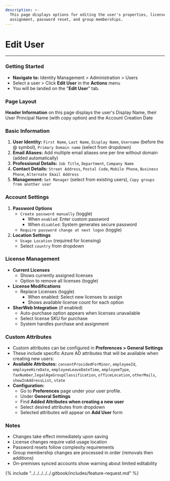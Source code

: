 ```yaml
---
description: >-
  This page displays options for editing the user's properties, license
  assignment, password reset, and group memberships.
---
```


# Edit User

***

### Getting Started

* **Navigate to:** Identity Management > Administration > Users
* Select a user > Click **Edit User** in the **Actions** menu
* You will be landed on the "**Edit User**" tab.

### Page Layout

**Header Information** on this page displays the user's Display Name, their User Principal Name (with copy option) and the Account Creation Date

### Basic Information

1. **User Identity:** `First Name`, `Last Name`, `Display Name`, `Username` (before the @ symbol), `Primary Domain name` (select from dropdown)
2. **Email Aliases:**  Add multiple email aliases one per line without domain (added automatically)
3. **Professional Details:** `Job Title`, `Department`, `Company Name`
4. **Contact Details:** `Street Address`, `Postal Code`, `Mobile Phone`, `Business Phone`, `Alternate Email Address`
5. **Management:** `Set Manager` (select from existing users), `Copy groups from another user`

### Account Settings

1. **Password Options**
   * `Create password manually` (toggle)
     * When `enabled`: Enter custom password
     * When `disabled`: System generates secure password
   * `Require password change at next logon` (toggle)
2. **Location Settings**
   * `Usage Location` (required for licensing)
   * Select `country` from dropdown

### License Management

* **Current Licenses**
  * Shows currently assigned licenses
  * Option to remove all licenses (toggle)
* **License Modifications**
  * Replace Licenses (toggle)
    * When enabled: Select new licenses to assign
    * Shows available license count for each option
* **SherWeb Integration** (if enabled)
  * Auto-purchase option appears when licenses unavailable
  * Select license SKU for purchase
  * System handles purchase and assignment

### **Custom Attributes**

* Custom attributes can be configured in **Preferences > General Settings**
* These include specific Azure AD attributes that will be available when creating new users:
* **Available Attributes:** `consentProvidedForMinor`, `employeeId`, `employeeHireDate`, `employeeLeaveDateTime`, `employeeType`, `faxNumber`,`legalAgeGroupClassification`, `officeLocation`, `otherMails`, `showInAddressList`, `state`
* **Configuration:**
  * Go to **Preferences** page under your user profile.
  * Under **General Settings**
  * Find **Added Attributes when creating a new user**
  * Select desired attributes from dropdown
  * Selected attributes will appear on **Add User** form

### Notes

* Changes take effect immediately upon saving
* License changes require valid usage location
* Password resets follow complexity requirements
* Group membership changes are processed in order (removals then additions)
* On-premises synced accounts show warning about limited editability

{% include "../../../../../.gitbook/includes/feature-request.md" %}
